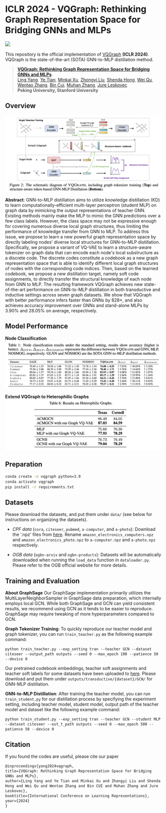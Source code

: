 # ICLR 2024 - VQGraph: Rethinking Graph Representation Space for Bridging GNNs and MLPs
<a href="https://openreview.net/forum?id=h6Tz85BqRI"><img src="https://img.shields.io/badge/ICLR-2024-brown.svg" height=22.5></a>

This repository is the official implementation of [VQGraph](https://openreview.net/forum?id=h6Tz85BqRI) **(ICLR 2024)**. 
VQGraph is the state-of-the-art (SOTA) GNN-to-MLP distillation method.

>[**VQGraph: Rethinking Graph Representation Space for Bridging GNNs and MLPs**](https://openreview.net/forum?id=h6Tz85BqRI).  
>[Ling Yang](https://yangling0818.github.io/), 
>[Ye Tian](),
>[Minkai Xu](https://minkaixu.com/),
>[Zhongyi Liu](),
>[Shenda Hong](https://hsd1503.github.io/),
>[Wei Qu](),
>[Wentao Zhang](https://zwt233.github.io/),
>[Bin Cui](https://cuibinpku.github.io/),
>[Muhan Zhang](https://muhanzhang.github.io/),
>[Jure Leskovec](https://cs.stanford.edu/~jure/)
<br>**Peking University, Stanford University**<br>


## Overview
![Alt text](image.png)

**Abstract**: GNN-to-MLP distillation aims to utilize knowledge distillation (KD) to learn computationally-efficient multi-layer perceptron (student MLP) on graph data by mimicking the output representations of teacher GNN. Existing methods mainly make the MLP to mimic the GNN predictions over a few class labels. However, the class space may not be expressive enough for covering numerous diverse local graph structures, thus limiting the performance of knowledge transfer from GNN to MLP. To address this issue, we propose to learn a new powerful graph representation space by directly labeling nodes' diverse local structures for GNN-to-MLP distillation. Specifically, we propose a variant of VQ-VAE to learn a structure-aware tokenizer on graph data that can encode each node's local substructure as a discrete code. The discrete codes constitute a codebook as a new graph representation space that is able to identify different local graph structures of nodes with the corresponding code indices. Then, based on the learned codebook, we propose a new distillation target, namely soft code assignments, to directly transfer the structural knowledge of each node from GNN to MLP. The resulting framework VQGraph achieves new state-of-the-art performance on GNN-to-MLP distillation in both transductive and inductive settings across seven graph datasets. We show that VQGraph with better performance infers faster than GNNs by 828×, and also achieves accuracy improvement over GNNs and stand-alone MLPs by 3.90% and 28.05% on average, respectively.

## Model Performance

**Node Classification**
![Alt text](image-1.png)

**Extend VQGraph to Heterophilic Graphs**
![Alt text](image-2.png)



## Preparation
```bash
conda create -n vqgraph python=3.9
conda activate vqgraph
pip install -r requirements.txt
```

<!-- ## Requirements 


---
* torch >= 1.7.0
* ogb >= 1.3.3
* dgl >= 0.6.1
* networkx >= 2.5.1
* googledrivedownloader >= 0.4
* category_encoders >= 2.3.0
* einops >= 0.6.0
* pyyaml -->

## Datasets
Please download the datasets, and put them under `data/` (see below for instructions on organizing the datasets).

- *CPF data* (`cora`, `citeseer`, `pubmed`, `a-computer`, and `a-photo`): Download the '.npz' files from [here](https://www.dropbox.com/sh/fchrckrpf99gho2/AABZwMOeOnuiCxBjqYd46Qz3a?dl=0). Rename `amazon_electronics_computers.npz` and `amazon_electronics_photo.npz` to `a-computer.npz` and `a-photo.npz` respectively.

- *OGB data* (`ogbn-arxiv` and `ogbn-products`): Datasets will be automatically downloaded when running the `load_data` function in `dataloader.py`. Please refer to the OGB official website for more details.

## Training and Evaluation

**About GraphSage**
Our GraphSage implementation primarily utilizes the  MultiLayerNeighborSampler in GraphSage data preparation, which internally employs local GCN. While both GraphSage and GCN can yield consistent results, we recommend using GCN as it tends to be easier to reproduce. GraphSage may require tweaking of more hyperparameters compared to GCN.


**Graph Tokenizer Training**: 
To quickly reproduce our teacher model and graph tokenizer, you can run `train_teacher.py` as the following example command:
```
python train_teacher.py --exp_setting tran --teacher GCN --dataset citeseer --output_path outputs --seed 0 --max_epoch 100 --patience 50 --device 0
```


Our pretrained codebook embeddings, teacher soft assignments and teacher soft labels for some datasets have been uploaded to [here](https://www.dropbox.com/scl/fo/9yss598aln21gzdiwix61/h?dl=0&rlkey=oscheo12z9md8uah7eakq62yj). Please download and put them under `outputs/transductive/{dataset}/GCN/` for GNN-MLP distillation.

**GNN-to-MLP Distillation**: After training the teacher model, you can run `train_student.py` for our distillation process by specifying the experiment setting, including teacher model, student model, output path of the teacher model and dataset like the following example command: 

```
python train_student.py --exp_setting tran --teacher GCN --student MLP --dataset citeseer --out_t_path outputs --seed 0 --max_epoch 500 --patience 50 --device 0
```

## Citation
If you found the codes are useful, please cite our paper
```
@inproceedings{yang2024vqgraph,
title={VQGraph: Rethinking Graph Representation Space for Bridging GNNs and MLPs},
author={Ling Yang and Ye Tian and Minkai Xu and Zhongyi Liu and Shenda Hong and Wei Qu and Wentao Zhang and Bin CUI and Muhan Zhang and Jure Leskovec},
booktitle={International Conference on Learning Representations},
year={2024}
}
```
